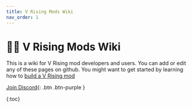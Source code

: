 ```yaml
---
title: V Rising Mods Wiki
nav_order: 1
---
```


# 🧛‍♂️ V Rising Mods Wiki
This is a wiki for V Rising mod developers and users. You can add or edit any of these pages on github. You might want to get started by learning how to [build a V Rising mod](/dev/#how-to-make-a-vrising-mod)

[Join Discord](https://discord.gg/vrisingmods){: .btn .btn-purple }

{:toc}